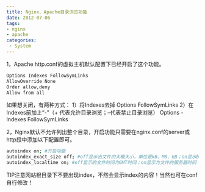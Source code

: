 ```yaml
---
title: Nginx、Apache目录浏览功能
date: 2012-07-06
tags:
- nginx
- apache
categories:
 - System
---
```




1，Apache http.conf的虚拟主机默认配置下已经开启了这个功能。

```bash
Options Indexes FollowSymLinks
AllowOverride None
Order allow,deny
Allow from all
```

如果想关闭，有两种方式：
1）将Indexes去掉
Options FollowSymLinks
2）在Indexes前加上“-”（+ 代表允许目录浏览；–代表禁止目录浏览） Options -Indexes FollowSymLinks

2，Nginx默认不允许列出整个目录，开启功能只需要在nginx.conf的server或http段中添加以下配置即可。

```bash
autoindex on; #开启功能  
autoindex_exact_size off; #off显示出文件的大概大小，单位是kB、MB、GB；on显示bytes  
autoindex_localtime on; #off显示的文件时间为GMT时间；on显示为文件的服务器时间
```


TIP注意网站根目录下不要出现index，不然会显示index的内容！当然也可在conf自行修改！
